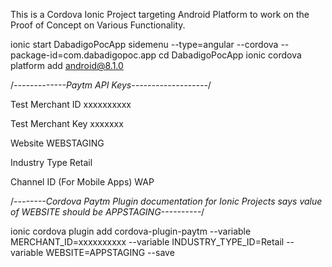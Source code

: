 
This is a Cordova Ionic Project targeting Android Platform to work on the Proof of Concept on Various Functionality.

ionic start DabadigoPocApp sidemenu --type=angular --cordova --package-id=com.dabadigopoc.app
cd DabadigoPocApp 
ionic cordova platform add android@8.1.0

/*-------------Paytm API Keys-------------------*/

Test Merchant ID xxxxxxxxxx

Test Merchant Key xxxxxxx

Website WEBSTAGING

Industry Type Retail

Channel ID (For Mobile Apps) WAP


/*--------Cordova Paytm Plugin documentation for Ionic Projects says value of WEBSITE should be APPSTAGING----------*/


ionic cordova plugin add cordova-plugin-paytm --variable MERCHANT_ID=xxxxxxxxxx --variable INDUSTRY_TYPE_ID=Retail --variable WEBSITE=APPSTAGING --save
